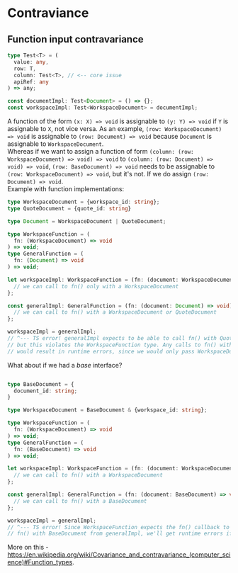 # Contraviance

## Function input contravariance

```ts
type Test<T> = (
  value: any,
  row: T,
  column: Test<T>, // <-- core issue
  apiRef: any
) => any;

const documentImpl: Test<Document> = () => {};
const workspaceImpl: Test<WorkspaceDocument> = documentImpl;
```

A function of the form `(x: X) => void` is assignable to `(y: Y) => void` if `Y` is assignable to `X`, not vice versa.
As an example, `(row: WorkspaceDocument) => void` is assignable to `(row: Document) => void` because `Document` is assignable to `WorkspaceDocument`.  
Whereas if we want to assign a function of form `(column: (row: WorkspaceDocument) => void) => void` to `(column: (row: Document) => void) => void`, `(row: BaseDocument) => void` needs to be assignable to `(row: WorkspaceDocument) => void`, but it's not. If we do assign `(row: Document) => void`.  
Example with function implementations:

```ts
type WorkspaceDocument = {workspace_id: string};
type QuoteDocument = {quote_id: string}

type Document = WorkspaceDocument | QuoteDocument;

type WorkspaceFunction = (
  fn: (WorkspaceDocument) => void
) => void;
type GeneralFunction = (
  fn: (Document) => void
) => void;

let workspaceImpl: WorkspaceFunction = (fn: (document: WorkspaceDocument) => void) => {
  // we can call to fn() only with a WorkspaceDocument
};

const generalImpl: GeneralFunction = (fn: (document: Document) => void) => {
  // we can call to fn() with a WorkspaceDocument or QuoteDocument
};

workspaceImpl = generalImpl;
// ^--- TS error! generalImpl expects to be able to call fn() with QuoteDocument too,
// but this violates the WorkspaceFunction type. Any calls to fn() with QuoteDocument in generalImpl
// would result in runtime errors, since we would only pass WorkspaceDocument now.
```

What about if we had a *base* interface?

```ts

type BaseDocument = {
  document_id: string;
}

type WorkspaceDocument = BaseDocument & {workspace_id: string};

type WorkspaceFunction = (
  fn: (WorkspaceDocument) => void
) => void;
type GeneralFunction = (
  fn: (BaseDocument) => void
) => void;

let workspaceImpl: WorkspaceFunction = (fn: (document: WorkspaceDocument) => void) => {
  // we can call to fn() with a WorkspaceDocument
};

const generalImpl: GeneralFunction = (fn: (document: BaseDocument) => void) => {
  // we can call to fn() with a BaseDocument
};

workspaceImpl = generalImpl;
// ^--- TS error! Since WorkspaceFunction expects the fn() callback to accept a WorkspaceDocument, if we call
// fn() with BaseDocument from generalImpl, we'll get runtime errors if/when accessing specialized properties inside fn()'s body.
```

More on this - https://en.wikipedia.org/wiki/Covariance_and_contravariance_(computer_science)#Function_types.
